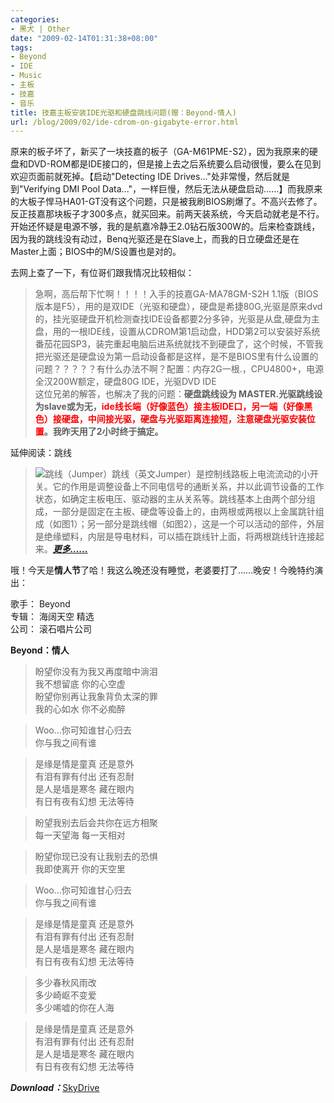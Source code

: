 ```yaml
---
categories:
- 黑犬 | Other
date: "2009-02-14T01:31:38+08:00"
tags:
- Beyond
- IDE
- Music
- 主板
- 技嘉
- 音乐
title: 技嘉主板安装IDE光驱和硬盘跳线问题(赠：Beyond-情人)
url: /blog/2009/02/ide-cdrom-on-gigabyte-error.html
---
```

原来的板子坏了，新买了一块技嘉的板子（GA-M61PME-S2），因为我原来的硬盘和DVD-ROM都是IDE接口的，但是接上去之后系统要么启动很慢，要么在见到欢迎页面前就死掉。【启动"Detecting IDE Drives..."处非常慢，然后就是到"Verifying DMI Pool Data..."，一样巨慢，然后无法从硬盘启动……】而我原来的大板子悍马HA01-GT没有这个问题，只是被我刷BIOS刷爆了。不高兴去修了。反正技嘉那块板子才300多点，就买回来。前两天装系统，今天启动就老是不行。开始还怀疑是电源不够，我的是航嘉冷静王2.0钻石版300W的。后来检查跳线，因为我的跳线没有动过，Benq光驱还是在Slave上，而我的日立硬盘还是在Master上面；BIOS中的M/S设置也是对的。

去网上查了一下，有位哥们跟我情况比较相似：

> 急啊，高后帮下忙啊！！！！入手的技嘉GA-MA78GM-S2H 1.1版（BIOS版本是F5），用的是双IDE（光驱和硬盘），硬盘是希捷80G,光驱是原来dvd的，挂光驱硬盘开机检测查找IDE设备都要2分多钟，光驱是从盘,硬盘为主盘，用的一根IDE线，设置从CDROM第1启动盘，HDD第2可以安装好系统番茄花园SP3，装完重起电脑后进系统就找不到硬盘了，这个时候，不管我把光驱还是硬盘设为第一启动设备都是这样，是不是BIOS里有什么设置的问题？？？？？有什么办法不啊？配置：内存2G一根.，CPU4800+，电源全汉200W额定，硬盘80G IDE，光驱DVD IDE  
这位兄弟的解答，也解决了我的问题：**硬盘跳线设为 MASTER.光驱跳线设为slave或为无，<span class="Apple-style-span" style="color: rgb(255, 0, 0);">ide线长端（好像蓝色）接主板IDE口，另一端（好像黑色）接硬盘，中间接光驱，硬盘与光驱距离连接短，注意硬盘光驱安装位置</span>。我昨天用了2小时终于搞定。**

延伸阅读：跳线
> <span class="right">![跳线（Jumper）](/images/jumper.jpg "跳线（Jumper）")</span>跳线（英文Jumper）是控制线路板上电流流动的小开关。它的作用是调整设备上不同电信号的通断关系，并以此调节设备的工作状态，如确定主板电压、驱动器的主从关系等。跳线基本上由两个部分组成，一部分是固定在主板、硬盘等设备上的，由两根或两根以上金属跳针组成（如图1）；另一部分是跳线帽（如图2），这是一个可以活动的部件，外层是绝缘塑料，内层是导电材料，可以插在跳线针上面，将两根跳线针连接起来。[***更多……***][1]

<!--more-->

哦！今天是**情人节**了哈！我这么晚还没有睡觉，老婆要打了……晚安！今晚特约演出：

歌手： Beyond  
专辑： 海阔天空 精选  
公司： 滚石唱片公司

**Beyond：情人**

> 盼望你没有为我又再度暗中淌泪  
> 我不想留底 你的心空虚  
> 盼望你别再让我象背负太深的罪  
> 我的心如水 你不必痴醉

> Woo…你可知谁甘心归去  
> 你与我之间有谁

> 是缘是情是童真 还是意外  
> 有泪有罪有付出 还有忍耐  
> 是人是墙是寒冬 藏在眼内  
> 有日有夜有幻想 无法等待

> 盼望我别去后会共你在远方相聚  
> 每一天望海 每一天相对

> 盼望你现已没有让我别去的恐惧  
> 我即使离开 你的天空里

> Woo…你可知谁甘心归去  
> 你与我之间有谁

> 是缘是情是童真 还是意外  
> 有泪有罪有付出 还有忍耐  
> 是人是墙是寒冬 藏在眼内  
> 有日有夜有幻想 无法等待

> 多少春秋风雨改  
> 多少崎岖不变爱  
> 多少唏嘘的你在人海

> 是缘是情是童真 还是意外  
> 有泪有罪有付出 还有忍耐  
> 是人是墙是寒冬 藏在眼内  
> 有日有夜有幻想 无法等待

***Download：***[SkyDrive][2]

 [1]: http://www.cfanclub.net/article.php?itemid-3866-type-news.html
 [2]: http://cid-bd7009cfadcc1c1d.skydrive.live.com/browse.aspx/Music "Zhu8's Skydrive"